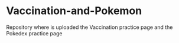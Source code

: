 # Vaccination-and-Pokemon
Repository where is uploaded the Vaccination practice page and the Pokedex practice page
